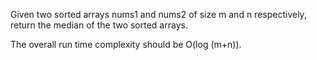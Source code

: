 Given two sorted arrays nums1 and nums2 of size m and n respectively, return the median of the two sorted arrays.

The overall run time complexity should be O(log (m+n)).

